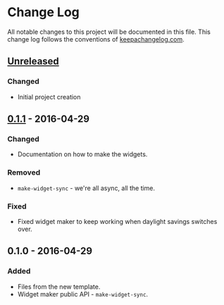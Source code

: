 # Change Log
All notable changes to this project will be documented in this file. This change log follows the conventions of [keepachangelog.com](http://keepachangelog.com/).

## [Unreleased]
### Changed
- Initial project creation

## [0.1.1] - 2016-04-29
### Changed
- Documentation on how to make the widgets.

### Removed
- `make-widget-sync` - we're all async, all the time.

### Fixed
- Fixed widget maker to keep working when daylight savings switches over.

## 0.1.0 - 2016-04-29
### Added
- Files from the new template.
- Widget maker public API - `make-widget-sync`.

[Unreleased]: https://github.com/your-name/ring-jetty-ws/compare/0.1.1...HEAD
[0.1.1]: https://github.com/your-name/ring-jetty-ws/compare/0.1.0...0.1.1
